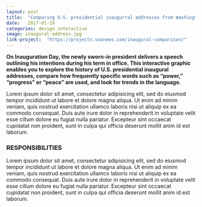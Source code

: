 ```yaml
---
layout: post
title:  "Comparing U.S. presidential inaugurral addresses from Washington to Trump"
date:   2017-01-19
categories: design interactive
image: inaugural-address.jpg
link-project:  "https://projects.voanews.com/inaugural-comparison/"
---
```


**On Inauguration Day, the newly sworn-in president delivers a speech outlining his intentions during his term in office. This interactive graphic enables you to explore the history of U.S. presidential inaugural addresses, compare how frequently specific words such as “power,” “progress” or “peace” are used, and look for trends in the language.**

Lorem ipsum dolor sit amet, consectetur adipisicing elit, sed do eiusmod tempor incididunt ut labore et dolore magna aliqua. Ut enim ad minim veniam, quis nostrud exercitation ullamco laboris nisi ut aliquip ex ea commodo consequat. Duis aute irure dolor in reprehenderit in voluptate velit esse cillum dolore eu fugiat nulla pariatur. Excepteur sint occaecat cupidatat non proident, sunt in culpa qui officia deserunt mollit anim id est laborum.

### RESPONSIBILITIES

Lorem ipsum dolor sit amet, consectetur adipisicing elit, sed do eiusmod tempor incididunt ut labore et dolore magna aliqua. Ut enim ad minim veniam, quis nostrud exercitation ullamco laboris nisi ut aliquip ex ea commodo consequat. Duis aute irure dolor in reprehenderit in voluptate velit esse cillum dolore eu fugiat nulla pariatur. Excepteur sint occaecat cupidatat non proident, sunt in culpa qui officia deserunt mollit anim id est laborum.